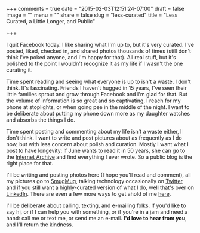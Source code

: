 +++
comments = true
date = "2015-02-03T12:51:24-07:00"
draft = false
image = ""
menu = ""
share =  false
slug = "less-curated"
title = "Less Curated, a Little Longer, and Public"

+++

I quit Facebook today. I like sharing what I'm up to, but it's very curated. I've posted, liked, checked in, and shared photos thousands of times (still don't think I've poked anyone, and I'm happy for that). All real stuff, but it's  polished to the point I wouldn't recognize it as my life if I wasn't the one curating it.

Time spent reading and seeing what everyone is up to isn't a waste, I don't think. It's fascinating. Friends I haven't hugged in 15 years, I've seen their little families sprout and grow through Facebook and I'm glad for that. But the volume of information is so great and so captivating, I reach for my phone at stoplights, or when going pee in the middle of the night. I want to be deliberate about putting my phone down more as my daughter watches and absorbs the things I do.

Time spent posting and commenting about my life isn't a waste either, I don't think. I want to write and post pictures about as frequently as I do now, but with less concern about polish and curation. Mostly I want what I post to have longevity: if June wants to read it in 50 years, she can go to the [Internet Archive](https://archive.org) and find everything I ever wrote. So a public blog is the right place for that.

I'll be writing and posting photos here (I hope you'll read and comment), all my pictures go to [SmugMug](http://p.evanbrown.io/), talking technology occasionally on [Twitter](http://twitter.com/evandbrown), and if you still want a highly-curated version of what I do, well that's over on [LinkedIn](https://www.linkedin.com/profile/public-profile-settings?trk=prof-edit-edit-public_profile). There are even a few more ways to get ahold of me [here](http://evanbrown.io/contact).

I'll be deliberate about calling, texting, and e-mailing folks. If you'd like to say hi, or if I can help you with something, or if you're in a jam and need a hand: call me or text me, or send me an e-mail. **I'd love to hear from you**, and I'll return the kindness.

